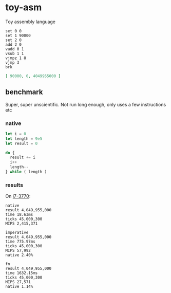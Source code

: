 # toy-asm

Toy assembly language

```
set 0 0
set 1 90000
set 2 0
add 2 0
vadd 0 1
vsub 1 1
vjmpz 1 8
vjmp 3
brk
```

```json
[ 90000, 0, 4049955000 ]
```

## benchmark

Super, super unscientific. Not run long enough, only uses a few instructions etc

### native

```js
let i = 0
let length = 9e5
let result = 0

do {
  result += i
  i++
  length--
} while ( length )
```

### results

On [i7-3770](https://en.wikipedia.org/wiki/Instructions_per_second#Timeline_of_instructions_per_second):

```
native
result 4,049,955,000
time 18.63ms
ticks 45,000,300
MIPS 2,415,371

imperative
result 4,049,955,000
time 775.97ms
ticks 45,000,300
MIPS 57,992
native 2.40%

fn
result 4,049,955,000
time 1632.15ms
ticks 45,000,300
MIPS 27,571
native 1.14%
```